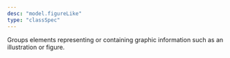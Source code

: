 ```yaml
---
desc: "model.figureLike"
type: "classSpec"
---
```


Groups elements representing or containing graphic information such as an illustration
or figure.